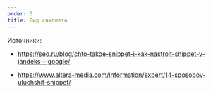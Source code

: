 ```yaml
---
order: 5
title: Вид сниппета
---
```


Источники:

-  <https://seo.ru/blog/chto-takoe-snippet-i-kak-nastroit-snippet-v-jandeks-i-google/>

-  <https://www.altera-media.com/information/expert/14-sposobov-uluchshit-snippet/>
